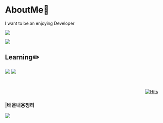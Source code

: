 # AboutMe🎈</br>
I want to be an enjoying Developer
<div align="left">
 <a href="https://github.com/jikwan0327/github-readme-stats">
    <img src="https://github-readme-stats.vercel.app/api?username=tedsoftj1123&bg_color=30,BDCCE6,6BE78D&title_color=fff&text_color=fff"/></a>
 <p><a href="http://mazassumnida.wtf/api/mini/generate_badge?boj=tedsoftj1123">    <img src="http://mazassumnida.wtf/api/mini/generate_badge?boj=tedsoftj1123"/></a></p>
</div>

## Learning✏️
<img src="https://img.shields.io/badge/Spring Boot-6DB33F?style=flat&logo=SpringBoot&logoColor=white"/>
<img src="https://img.shields.io/badge/Spring-6DB33F?style=flat&logo=Spring&logoColor=white"/></a></br></br></br>

<div align="right">
 
[![Hits](https://hits.seeyoufarm.com/api/count/incr/badge.svg?url=https%3A%2F%2Fgithub.com%2Ftedsoftj1123&count_bg=%23E05741&title_bg=%2342423F&icon=&icon_color=%23FFFFFF&title=hits&edge_flat=true)](https://https://github.com/tedsoftj1123)
</div>

### |배운내용정리
<a href="https://hollow-quesadilla-5d3.notion.site/cfe8e66b97794242b458c9b1f89ef5ec"><img src="https://img.shields.io/badge/Notion-000000?style=flat-square&logo=Notion&logoColor=white"/></a>
